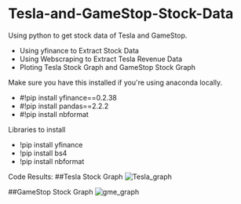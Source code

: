 # Tesla-and-GameStop-Stock-Data
Using python to get stock data of Tesla and GameStop. 
- Using yfinance to Extract Stock Data
- Using Webscraping to Extract Tesla Revenue Data
- Ploting Tesla Stock Graph and GameStop Stock Graph

Make sure you have this installed if you're using anaconda locally.
- #!pip install yfinance==0.2.38
- #!pip install pandas==2.2.2
- #!pip install nbformat

Libraries to install
- !pip install yfinance
- !pip install bs4
- !pip install nbformat

Code Results:
##Tesla Stock Graph
![Tesla_graph](https://github.com/user-attachments/assets/62ed1cce-4275-46a4-b7de-9c2fad4b0e9b)

##GameStop Stock Graph
![gme_graph](https://github.com/user-attachments/assets/f1de4c0a-f736-4dd0-bc11-1aab441f75a0)

